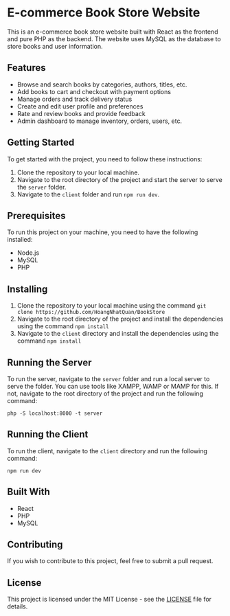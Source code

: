 # E-commerce Book Store Website

This is an e-commerce book store website built with React as the frontend and pure PHP as the backend. The website uses MySQL as the database to store books and user information.

## Features

- Browse and search books by categories, authors, titles, etc.
- Add books to cart and checkout with payment options
- Manage orders and track delivery status
- Create and edit user profile and preferences
- Rate and review books and provide feedback
- Admin dashboard to manage inventory, orders, users, etc.

## Getting Started

To get started with the project, you need to follow these instructions:

1. Clone the repository to your local machine.
2. Navigate to the root directory of the project and start the server to serve the `server` folder.
3. Navigate to the `client` folder and run `npm run dev`.

## Prerequisites

To run this project on your machine, you need to have the following installed:

- Node.js
- MySQL
- PHP

## Installing

1. Clone the repository to your local machine using the command `git clone https://github.com/HoangNhatQuan/BookStore`
2. Navigate to the root directory of the project and install the dependencies using the command `npm install`
3. Navigate to the `client` directory and install the dependencies using the command `npm install`

## Running the Server

To run the server, navigate to the `server` folder and run a local server to serve the folder. You can use tools like XAMPP, WAMP or MAMP for this. If not, navigate to the root directory of the project and run the following command:

```
php -S localhost:8000 -t server
```

## Running the Client

To run the client, navigate to the `client` directory and run the following command:

```
npm run dev
```

## Built With

- React
- PHP
- MySQL

## Contributing

If you wish to contribute to this project, feel free to submit a pull request.

## License

This project is licensed under the MIT License - see the [LICENSE](LICENSE) file for details.

